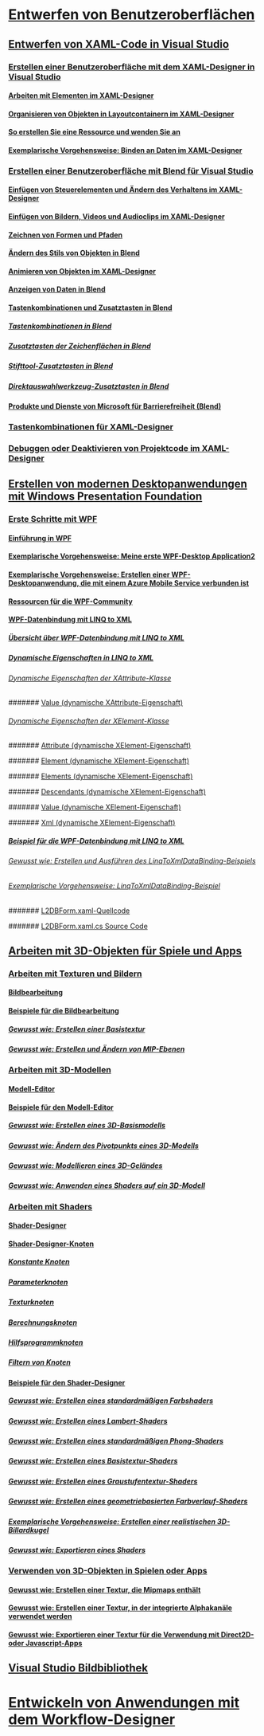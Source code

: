 # [Entwerfen von Benutzeroberflächen](designing-user-interfaces.md)

## [Entwerfen von XAML-Code in Visual Studio](designing-xaml-in-visual-studio.md)

### [Erstellen einer Benutzeroberfläche mit dem XAML-Designer in Visual Studio](creating-a-ui-by-using-xaml-designer-in-visual-studio.md)

#### [Arbeiten mit Elementen im XAML-Designer](working-with-elements-in-xaml-designer.md)

#### [Organisieren von Objekten in Layoutcontainern im XAML-Designer](organize-objects-into-layout-containers-in-xaml-designer.md)

#### [So erstellen Sie eine Ressource und wenden Sie an](how-to-create-and-apply-a-resource.md)

#### [Exemplarische Vorgehensweise: Binden an Daten im XAML-Designer](walkthrough-binding-to-data-in-xaml-designer.md)

### [Erstellen einer Benutzeroberfläche mit Blend für Visual Studio](creating-a-ui-by-using-blend-for-visual-studio.md)

#### [Einfügen von Steuerelementen und Ändern des Verhaltens im XAML-Designer](insert-controls-and-modify-their-behavior-in-xaml-designer.md)

#### [Einfügen von Bildern, Videos und Audioclips im XAML-Designer](insert-images-videos-and-audio-clips-in-xaml-designer.md)

#### [Zeichnen von Formen und Pfaden](draw-shapes-and-paths.md)

#### [Ändern des Stils von Objekten in Blend](modify-the-style-of-objects-in-blend.md)

#### [Animieren von Objekten im XAML-Designer](animate-objects-in-xaml-designer.md)

#### [Anzeigen von Daten in Blend](display-data-in-blend.md)

#### [Tastenkombinationen und Zusatztasten in Blend](keyboard-shortcuts-and-modifier-keys-in-blend.md)

##### [Tastenkombinationen in Blend](keyboard-shortcuts-in-blend.md)

##### [Zusatztasten der Zeichenflächen in Blend](artboard-modifier-keys-in-blend.md)

##### [Stifttool-Zusatztasten in Blend](pen-tool-modifier-keys-in-blend.md)

##### [Direktauswahlwerkzeug-Zusatztasten in Blend](direct-selection-tool-modifier-keys-in-blend.md)

#### [Produkte und Dienste von Microsoft für Barrierefreiheit (Blend)](accessibility-products-and-services-blend.md)

### [Tastenkombinationen für XAML-Designer](keyboard-shortcuts-for-xaml-designer.md)

### [Debuggen oder Deaktivieren von Projektcode im XAML-Designer](debugging-or-disabling-project-code-in-xaml-designer.md)

## [Erstellen von modernen Desktopanwendungen mit Windows Presentation Foundation](create-modern-desktop-applications-with-windows-presentation-foundation.md)

### [Erste Schritte mit WPF](getting-started-with-wpf.md)

#### [Einführung in WPF](introduction-to-wpf.md)

#### [Exemplarische Vorgehensweise: Meine erste WPF-Desktop Application2](walkthrough-my-first-wpf-desktop-application2.md)

#### [Exemplarische Vorgehensweise: Erstellen einer WPF-Desktopanwendung, die mit einem Azure Mobile Service verbunden ist](walkthrough-create-a-wpf-desktop-application-connected-to-an-azure-mobile-service.md)

#### [Ressourcen für die WPF-Community](wpf-community-resources.md)

#### [WPF-Datenbindung mit LINQ to XML](wpf-data-binding-with-linq-to-xml.md)

##### [Übersicht über WPF-Datenbindung mit LINQ to XML](wpf-data-binding-with-linq-to-xml-overview.md)

##### [Dynamische Eigenschaften in LINQ to XML](linq-to-xml-dynamic-properties.md)

###### [Dynamische Eigenschaften der XAttribute-Klasse](xattribute-class-dynamic-properties.md)

####### [Value (dynamische XAttribute-Eigenschaft)](value-xattribute-dynamic-property.md)

###### [Dynamische Eigenschaften der XElement-Klasse](xelement-class-dynamic-properties.md)

####### [Attribute (dynamische XElement-Eigenschaft)](attribute-xelement-dynamic-property.md)

####### [Element (dynamische XElement-Eigenschaft)](element-xelement-dynamic-property.md)

####### [Elements (dynamische XElement-Eigenschaft)](elements-xelement-dynamic-property.md)

####### [Descendants (dynamische XElement-Eigenschaft)](descendants-xelement-dynamic-property.md)

####### [Value (dynamische XElement-Eigenschaft)](value-xelement-dynamic-property.md)

####### [Xml (dynamische XElement-Eigenschaft)](xml-xelement-dynamic-property.md)

##### [Beispiel für die WPF-Datenbindung mit LINQ to XML](wpf-data-binding-using-linq-to-xml-example.md)

###### [Gewusst wie: Erstellen und Ausführen des LinqToXmlDataBinding-Beispiels](how-to-build-and-run-the-linqtoxmldatabinding-example.md)

###### [Exemplarische Vorgehensweise: LinqToXmlDataBinding-Beispiel](walkthrough-linqtoxmldatabinding-example.md)

####### [L2DBForm.xaml-Quellcode](l2dbform-xaml-source-code.md)

####### [L2DBForm.xaml.cs Source Code](l2dbform-xaml-cs-source-code.md)

## [Arbeiten mit 3D-Objekten für Spiele und Apps](working-with-3-d-assets-for-games-and-apps.md)

### [Arbeiten mit Texturen und Bildern](working-with-textures-and-images.md)

#### [Bildbearbeitung](image-editor.md)

#### [Beispiele für die Bildbearbeitung](image-editor-examples.md)

##### [Gewusst wie: Erstellen einer Basistextur](how-to-create-a-basic-texture.md)

##### [Gewusst wie: Erstellen und Ändern von MIP-Ebenen](how-to-create-and-modify-mip-levels.md)

### [Arbeiten mit 3D-Modellen](working-with-3-d-models.md)

#### [Modell-Editor](model-editor.md)

#### [Beispiele für den Modell-Editor](model-editor-examples.md)

##### [Gewusst wie: Erstellen eines 3D-Basismodells](how-to-create-a-basic-3-d-model.md)

##### [Gewusst wie: Ändern des Pivotpunkts eines 3D-Modells](how-to-modify-the-pivot-point-of-a-3-d-model.md)

##### [Gewusst wie: Modellieren eines 3D-Geländes](how-to-model-3-d-terrain.md)

##### [Gewusst wie: Anwenden eines Shaders auf ein 3D-Modell](how-to-apply-a-shader-to-a-3-d-model.md)

### [Arbeiten mit Shaders](working-with-shaders.md)

#### [Shader-Designer](shader-designer.md)

#### [Shader-Designer-Knoten](shader-designer-nodes.md)

##### [Konstante Knoten](constant-nodes.md)

##### [Parameterknoten](parameter-nodes.md)

##### [Texturknoten](texture-nodes.md)

##### [Berechnungsknoten](math-nodes.md)

##### [Hilfsprogrammknoten](utility-nodes.md)

##### [Filtern von Knoten](filter-nodes.md)

#### [Beispiele für den Shader-Designer](shader-designer-examples.md)

##### [Gewusst wie: Erstellen eines standardmäßigen Farbshaders](how-to-create-a-basic-color-shader.md)

##### [Gewusst wie: Erstellen eines Lambert-Shaders](how-to-create-a-basic-lambert-shader.md)

##### [Gewusst wie: Erstellen eines standardmäßigen Phong-Shaders](how-to-create-a-basic-phong-shader.md)

##### [Gewusst wie: Erstellen eines Basistextur-Shaders](how-to-create-a-basic-texture-shader.md)

##### [Gewusst wie: Erstellen eines Graustufentextur-Shaders](how-to-create-a-grayscale-texture-shader.md)

##### [Gewusst wie: Erstellen eines geometriebasierten Farbverlauf-Shaders](how-to-create-a-geometry-based-gradient-shader.md)

##### [Exemplarische Vorgehensweise: Erstellen einer realistischen 3D-Billardkugel](walkthrough-creating-a-realistic-3-d-billiard-ball.md)

##### [Gewusst wie: Exportieren eines Shaders](how-to-export-a-shader.md)

### [Verwenden von 3D-Objekten in Spielen oder Apps](using-3-d-assets-in-your-game-or-app.md)

#### [Gewusst wie: Erstellen einer Textur, die Mipmaps enthält](how-to-export-a-texture-that-contains-mipmaps.md)

#### [Gewusst wie: Erstellen einer Textur, in der integrierte Alphakanäle verwendet werden](how-to-export-a-texture-that-has-premultiplied-alpha.md)

#### [Gewusst wie: Exportieren einer Textur für die Verwendung mit Direct2D- oder Javascript-Apps](how-to-export-a-texture-for-use-with-direct2d-or-javascipt-apps.md)

## [Visual Studio Bildbibliothek](the-visual-studio-image-library.md)

# [Entwickeln von Anwendungen mit dem Workflow-Designer](../workflow-designer/developing-applications-with-the-workflow-designer.md)

